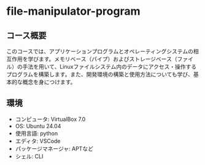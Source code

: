# file-manipulator-program

## コース概要
このコースでは、アプリケーションプログラムとオペレーティングシステムの相互作用を学びます。メモリベース（パイプ）およびストレージベース（ファイル）の手法を用いて、Linuxファイルシステム内のデータにアクセス・操作するプログラムを構築します。また、開発環境の構築と使用方法についても学び、基本的な概念を身につけます。

## 環境
- コンピュータ: VirtualBox 7.0
- OS: Ubuntu 24.04
- 使用言語: python
- エディタ: VSCode
- パッケージマネージャ: APTなど
- シェル: CLI